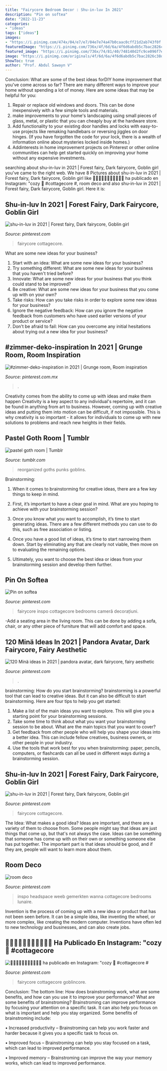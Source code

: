```yaml
---
title: "Fairycore Bedroom Decor : Shu-in-luv In 2021"
description: "Pin on softea"
date: "2022-11-23"
categories:
- "ideas"
tags: ["ideas"]
images:
- "https://i.pinimg.com/474x/04/e7/e7/04e7e74a47b0caac0cff21d2ab743f0f.jpg"
featuredImage: "https://i.pinimg.com/736x/4f/6d/6a/4f6d6abdb5c7bac2826c38d2815aa3c6.jpg"
featured_image: "https://i.pinimg.com/736x/74/81/40/748140d2fc9ce096f7ec0999defe6ccf.jpg"
image: "https://i.pinimg.com/originals/4f/6d/6a/4f6d6abdb5c7bac2826c38d2815aa3c6.jpg"
ShowToc: true
author: "Prof. Abdul Sawayn V"
---
```



Conclusion: What are some of the best ideas forDIY home improvement that you've come across so far?
There are many different ways to improve your home without spending a lot of money. Here are some ideas that may be helpful for you: 
1. Repair or replace old windows and doors. This can be done inexpensively with a few simple tools and materials. 
2. make improvements to your home's landscaping using small pieces of glass, metal, or plastic that you can cheaply buy at the hardware store. 
3. Add functionality to your existing door handles and locks with easy-to-use projects like remaking handlebars or reversing jiggles on door hinges. (If you have forgotten the code for your lock, there is a wealth of information online about mysteries locked inside homes.) 
4. Addinterests in home improvement projects on Pinterest or other online communities can help get started quickly on improving your home without any expensive investments.

	

		
searching about shu-in-luv in 2021 | Forest fairy, Dark fairycore, Goblin girl you've came to the right web. We have 8 Pictures about shu-in-luv in 2021 | Forest fairy, Dark fairycore, Goblin girl like 🧚🏻‍♀️🦋🐞🦆🍃🌻🍓🍒🧺 ha publicado en Instagram: &quot;cozy 🥺 #cottagecore #, room deco and also shu-in-luv in 2021 | Forest fairy, Dark fairycore, Goblin girl. Here it is:
		
    
## Shu-in-luv In 2021 | Forest Fairy, Dark Fairycore, Goblin Girl

<img loading=lazy src="https://i.pinimg.com/originals/4f/6d/6a/4f6d6abdb5c7bac2826c38d2815aa3c6.jpg" onerror="this.onerror=null;this.src='https://tse4.mm.bing.net/th?id=OIP.wd3QJAnnyrd7LwV85E4UcAHaHa&amp;pid=15.1';" alt="shu-in-luv in 2021 | Forest fairy, Dark fairycore, Goblin girl">

_Source: pinterest.com_

>fairycore cottagecore. 

	

What are some new ideas for your business?
1. Start with an idea: What are some new ideas for your business? 
2. Try something different: What are some new ideas for your business that you haven't tried before? 
3. Innovate: What are some new ideas for your business that you think could stand to be improved? 
4. Be creative: What are some new ideas for your business that you come up with on your own? 
5. Take risks: How can you take risks in order to explore some new ideas for your business? 
6. Ignore the negative feedback: How can you ignore the negative feedback from customers who have used earlier versions of your product or service? 
7. Don't be afraid to fail: How can you overcome any initial hesitations about trying out a new idea for your business?

    
## #zimmer-deko-inspiration In 2021 | Grunge Room, Room Inspiration

<img loading=lazy src="https://i.pinimg.com/736x/74/81/40/748140d2fc9ce096f7ec0999defe6ccf.jpg" onerror="this.onerror=null;this.src='https://tse2.mm.bing.net/th?id=OIP.WclJMJOkqCnnLDu1clbD9gHaJy&amp;pid=15.1';" alt="#zimmer-deko-inspiration in 2021 | Grunge room, Room inspiration">

_Source: pinterest.com.mx_

>. 

	

Creativity comes from the ability to come up with ideas and make them happen
Creativity is a key aspect to any individual's repertoire, and it can be found in anything from art to business. However, coming up with creative ideas and putting them into motion can be difficult, if not impossible. This is why creativity is so important - it allows for individuals to come up with new solutions to problems and reach new heights in their fields.

    
## Pastel Goth Room | Tumblr

<img loading=lazy src="https://66.media.tumblr.com/cea4efe5bed7b423aa04551d3f274dd0/b35bd5ac72de5a6d-e4/s2048x3072/def29f066605005808bc92e1705d83a9da6174b4.jpg" onerror="this.onerror=null;this.src='https://tse4.mm.bing.net/th?id=OIP.xIo4eFS4FXn9bO4ps6T08gHaFj&amp;pid=15.1';" alt="pastel goth room | Tumblr">

_Source: tumblr.com_

>reorganized goths punks goblins. 

	

Brainstorming:
1. When it comes to brainstorming for creative ideas, there are a few key things to keep in mind.
2. First, it’s important to have a clear goal in mind. What are you hoping to achieve with your brainstorming session?

3. Once you know what you want to accomplish, it’s time to start generating ideas. There are a few different methods you can use to do this, such as free association or listing.

4. Once you have a good list of ideas, it’s time to start narrowing them down. Start by eliminating any that are clearly not viable, then move on to evaluating the remaining options.

5. Ultimately, you want to choose the best idea or ideas from your brainstorming session and develop them further.

    
## Pin On Softea

<img loading=lazy src="https://i.pinimg.com/736x/ce/c3/94/cec39445389d13bce4aafa8749af03b3.jpg" onerror="this.onerror=null;this.src='https://tse1.mm.bing.net/th?id=OIP.6vxTVF23duWqK8LcVJlWvAHaN0&amp;pid=15.1';" alt="Pin on softea">

_Source: pinterest.com_

>fairycore inspo cottagecore bedrooms cameră decorațiuni. 

	

-Add a seating area in the living room. This can be done by adding a sofa, chair, or any other piece of furniture that will add comfort and space.

    
## 120 Minä Ideas In 2021 | Pandora Avatar, Dark Fairycore, Fairy Aesthetic

<img loading=lazy src="https://i.pinimg.com/474x/04/e7/e7/04e7e74a47b0caac0cff21d2ab743f0f.jpg" onerror="this.onerror=null;this.src='https://tse3.mm.bing.net/th?id=OIP.2eP5Dd6AyEQ2kugaRfIZBwAAAA&amp;pid=15.1';" alt="120 Minä ideas in 2021 | pandora avatar, dark fairycore, fairy aesthetic">

_Source: pinterest.com_

>. 

	

brainstorming: How do you start brainstorming?
brainstorming is a powerful tool that can lead to creative ideas. But it can also be difficult to start brainstorming. Here are four tips to help you get started: 
1. Make a list of the main ideas you want to explore. This will give you a starting point for your brainstorming sessions.
2. Take some time to think about what you want your brainstorming session to be about. What are the main topics that you want to cover? 
3. Get feedback from other people who will help you shape your ideas into a better idea. This can include fellow creatives, business owners, or other people in your industry. 
4. Use the tools that work best for you when brainstorming: paper, pencils, computers, or flashcards can all be used in different ways during a brainstorming session.

    
## Shu-in-luv In 2021 | Forest Fairy, Dark Fairycore, Goblin Girl

<img loading=lazy src="https://i.pinimg.com/736x/4f/6d/6a/4f6d6abdb5c7bac2826c38d2815aa3c6.jpg" onerror="this.onerror=null;this.src='https://tse1.mm.bing.net/th?id=OIP.4d7lFiqxYz2C9vBTVuYQOQHaHa&amp;pid=15.1';" alt="shu-in-luv in 2021 | Forest fairy, Dark fairycore, Goblin girl">

_Source: pinterest.com_

>fairycore cottagecore. 

	

The Idea: What makes a good idea?
Ideas are important, and there are a variety of them to choose from. Some people might say that ideas are just things that come up, but that's not always the case. Ideas can be something that someone has come up with on their own or something someone else has put together. The important part is that ideas should be good, and if they are, people will want to learn more about them.

    
## Room Deco

<img loading=lazy src="https://i.pinimg.com/736x/14/b1/52/14b15217d844ded084065c538895a6a4.jpg" onerror="this.onerror=null;this.src='https://tse2.mm.bing.net/th?id=OIP.HuPGL1cdZ-N4HR-wfbXwXwHaJ3&amp;pid=15.1';" alt="room deco">

_Source: pinterest.com_

>inspo headspace weeb gemerkten wanna cottagecore bedrooms lunaire. 

	

Invention is the process of coming up with a new idea or product that has not been seen before. It can be a simple idea, like inventing the wheel, or more complex, like creating the modern computer. Inventions have often led to new technology and businesses, and can also create jobs.

    
## 🧚🏻‍♀️🦋🐞🦆🍃🌻🍓🍒🧺 Ha Publicado En Instagram: &quot;cozy 🥺 #cottagecore #

<img loading=lazy src="https://i.pinimg.com/originals/39/fb/3a/39fb3aba0a79b96cb6e79a0e3daf6032.jpg" onerror="this.onerror=null;this.src='https://tse4.mm.bing.net/th?id=OIP.1ahA5d_3zyzNCvdobMCuswHaHa&amp;pid=15.1';" alt="🧚🏻‍♀️🦋🐞🦆🍃🌻🍓🍒🧺 ha publicado en Instagram: &quot;cozy 🥺 #cottagecore #">

_Source: pinterest.com_

>fairycore cottagecore goblincore. 

	

Conclusion: The bottom line: How does brainstroming work, what are some benefits, and how can you use it to improve your performance?
What are some benefits of brainstroming?
Brainstroming can improve performance by focusing your attention on a specific task. It can also help you focus on what is important and help you stay organized. Some benefits of brainstroming include:

• Increased productivity – Brainstroming can help you work faster and harder because it gives you a specific task to focus on.

• Improved focus – Brainstroming can help you stay focused on a task, which can lead to improved performance.

• Improved memory – Brainstroming can improve the way your memory works, which can lead to improved performance.

